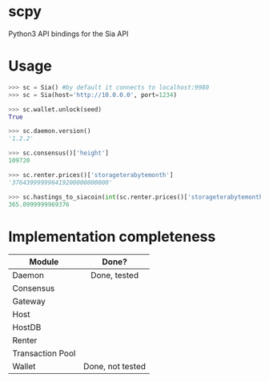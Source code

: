 # scpy
Python3 API bindings for the Sia API

# Usage
```python
>>> sc = Sia() #by default it connects to localhost:9980
>>> sc = Sia(host='http://10.0.0.0', port=1234)

>>> sc.wallet.unlock(seed)
True

>>> sc.daemon.version()
'1.2.2'

>>> sc.consensus()['height']
109720

>>> sc.renter.prices()['storageterabytemonth']
'376439999996419200000000000'

>>> sc.hastings_to_siacoin(int(sc.renter.prices()['storageterabytemonth']))
365.0999999969376

```

# Implementation completeness
| Module      | Done?      |
| ------------- |:-------------:|
|Daemon| Done, tested |
|Consensus | |
|Gateway| |
|Host| |
|HostDB| |
|Renter| |
|Transaction Pool| |
|Wallet| Done, not tested |
